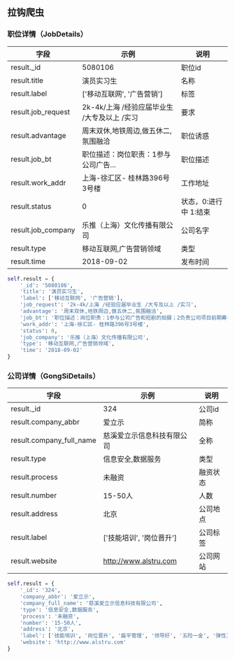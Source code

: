 ## 拉钩爬虫

### 职位详情（JobDetails）

| 字段               | 示例                                         | 说明                  |
| ------------------ | -------------------------------------------- | --------------------- |
| result._id         | 5080106                                      | 职位id                |
| result.title       | 演员实习生                                   | 名称                  |
| result.label       | ['移动互联网', '广告营销']                   | 标签                  |
| result.job_request | 2k-4k/上海 /经验应届毕业生 /大专及以上 /实习 | 要求                  |
| result.advantage   | 周末双休,地铁周边,做五休二,氛围融洽          | 职位诱惑              |
| result.job_bt      | 职位描述：岗位职责：1参与公司广告...         | 职位描述              |
| result.work_addr   | 上海-徐汇区- 桂林路396号3号楼                | 工作地址              |
| result.status      | 0                                            | 状态，0:进行中 1:结束 |
| result.job_company | 乐推（上海）文化传播有限公司                 | 公司名字              |
| result.type        | 移动互联网,广告营销领域                      | 类型                  |
| result.time        | 2018-09-02                                   | 发布时间              |

```python
self.result = {
    '_id': '5080106',
    'title': '演员实习生', 
    'label': ['移动互联网', '广告营销'],
    'job_request': '2k-4k/上海 /经验应届毕业生 /大专及以上 /实习',
    'advantage': '周末双休,地铁周边,做五休二,氛围融洽', 
    'job_bt': '职位描述：岗位职责：1参与公司广告和短剧的拍摄；2负责公司项目前期筹备等的相关工作；3出演抖音广告与搞笑视频。任职要求：1长相甜美，外形清新亮丽，镜头感强，有强烈的表现力；2专科以上学历，表演系专业优先；3性格活泼开朗、思维活跃、为人正直；4工作态度积极；5仅仅招收女演员。',
    'work_addr': '上海-徐汇区- 桂林路396号3号楼', 
    'status': 0, 
    'job_company': '乐推（上海）文化传播有限公司', 
    'type': '移动互联网,广告营销领域', 
    'time': '2018-09-02'
}
```



### 公司详情（GongSiDetails）

| 字段                     | 示例                       | 说明     |
| ------------------------ | -------------------------- | -------- |
| result._id               | 324                        | 公司id   |
| result.company_abbr      | 爱立示                     | 简称     |
| result.company_full_name | 慈溪爱立示信息科技有限公司 | 全称     |
| result.type              | 信息安全,数据服务          | 类型     |
| result.process           | 未融资                     | 融资状态 |
| result.number            | 15-50人                    | 人数     |
| result.address           | 北京                       | 公司地点 |
| result.label             | ['技能培训', '岗位晋升']   | 公司标签 |
| result.website           | http://www.alstru.com      | 公司网站 |

```python
self.result = {
    '_id': '324', 
    'company_abbr': '爱立示',
    'company_full_name': '慈溪爱立示信息科技有限公司',
    'type': '信息安全,数据服务',
    'process': '未融资', 
    'number': '15-50人',
    'address': '北京',
    'label': ['技能培训', '岗位晋升', '扁平管理', '领导好', '五险一金', '弹性工作'],
    'website': 'http://www.alstru.com'
}
```

